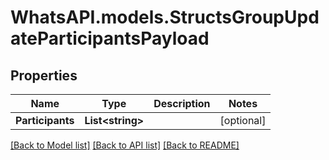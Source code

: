 
# WhatsAPI.models.StructsGroupUpdateParticipantsPayload

## Properties

Name | Type | Description | Notes
------------ | ------------- | ------------- | -------------
**Participants** | **List&lt;string&gt;** |  | [optional] 

[[Back to Model list]](../README.md#documentation-for-models)
[[Back to API list]](../README.md#documentation-for-api-endpoints)
[[Back to README]](../README.md)

